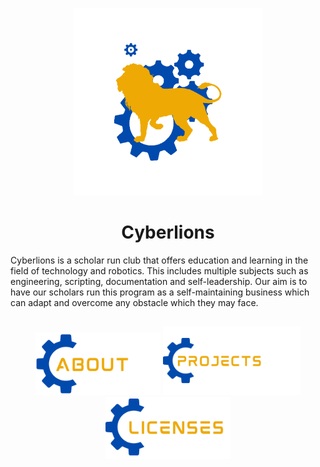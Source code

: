 <p align="center"><img src="https://github.com/CarlosIsCringe/Cyberlions/blob/main/Branding/ROBOTICS.png" height="300"></p>

<h1 align="center">Cyberlions</h1>

Cyberlions is a scholar run club that offers education and learning in the field of technology and robotics. This includes multiple subjects such as engineering, scripting, documentation and self-leadership. Our aim is to have our scholars run this program as a self-maintaining business which can adapt and overcome any obstacle which they may face.

##

<p align="center">
<a href="#"><img src="https://github.com/CarlosIsCringe/Cyberlions/blob/main/Branding/ABOUT.png" height="100"></a>
<a href="#"><img src="https://github.com/CarlosIsCringe/Cyberlions/blob/main/Branding/PROJECTS.png" height="110"></a>
<a href="#"><img src="https://github.com/CarlosIsCringe/Cyberlions/blob/main/Branding/LICENSES.png" height="100"></a>
</p>
